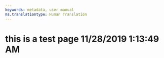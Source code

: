 ```yaml
---
keywords: metadata, user manual
ms.translationtype: Human Translation
---
```

# this is a test page 11/28/2019 1:13:49 AM